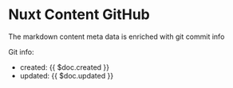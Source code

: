 # Nuxt Content GitHub

The markdown content meta data is enriched with git commit info

Git info:
 * created: {{ $doc.created }}
 * updated: {{ $doc.updated }}
